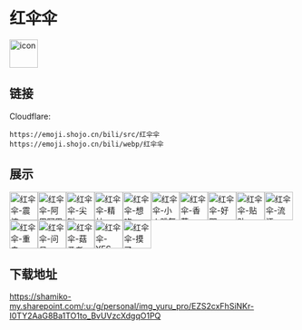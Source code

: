 # 红伞伞
<img src="https://emoji.shojo.cn/bili/src/红伞伞/icon.png" width="50" height="50" alt="icon">

## 链接
Cloudflare:
```
https://emoji.shojo.cn/bili/src/红伞伞
https://emoji.shojo.cn/bili/webp/红伞伞
```
## 展示
<img src="https://emoji.shojo.cn/bili/src/红伞伞/红伞伞-震惊.png" width="50" height="50" alt="红伞伞-震惊"><img src="https://emoji.shojo.cn/bili/src/红伞伞/红伞伞-阿巴阿巴.png" width="50" height="50" alt="红伞伞-阿巴阿巴"><img src="https://emoji.shojo.cn/bili/src/红伞伞/红伞伞-尖叫.png" width="50" height="50" alt="红伞伞-尖叫"><img src="https://emoji.shojo.cn/bili/src/红伞伞/红伞伞-精神.png" width="50" height="50" alt="红伞伞-精神"><img src="https://emoji.shojo.cn/bili/src/红伞伞/红伞伞-想吃.png" width="50" height="50" alt="红伞伞-想吃"><img src="https://emoji.shojo.cn/bili/src/红伞伞/红伞伞-小人跳舞.png" width="50" height="50" alt="红伞伞-小人跳舞"><img src="https://emoji.shojo.cn/bili/src/红伞伞/红伞伞-香菇.png" width="50" height="50" alt="红伞伞-香菇"><img src="https://emoji.shojo.cn/bili/src/红伞伞/红伞伞-好耶.png" width="50" height="50" alt="红伞伞-好耶"><img src="https://emoji.shojo.cn/bili/src/红伞伞/红伞伞-贴贴.png" width="50" height="50" alt="红伞伞-贴贴"><img src="https://emoji.shojo.cn/bili/src/红伞伞/红伞伞-流汗.png" width="50" height="50" alt="红伞伞-流汗"><img src="https://emoji.shojo.cn/bili/src/红伞伞/红伞伞-重击.png" width="50" height="50" alt="红伞伞-重击"><img src="https://emoji.shojo.cn/bili/src/红伞伞/红伞伞-问号.png" width="50" height="50" alt="红伞伞-问号"><img src="https://emoji.shojo.cn/bili/src/红伞伞/红伞伞-菇勇者.png" width="50" height="50" alt="红伞伞-菇勇者"><img src="https://emoji.shojo.cn/bili/src/红伞伞/红伞伞-YES.png" width="50" height="50" alt="红伞伞-YES"><img src="https://emoji.shojo.cn/bili/src/红伞伞/红伞伞-摸了.png" width="50" height="50" alt="红伞伞-摸了">

## 下载地址

https://shamiko-my.sharepoint.com/:u:/g/personal/img_yuru_pro/EZS2cxFhSiNKr-I0TY2AaG8Ba1TO1to_BvUVzcXdgqO1PQ